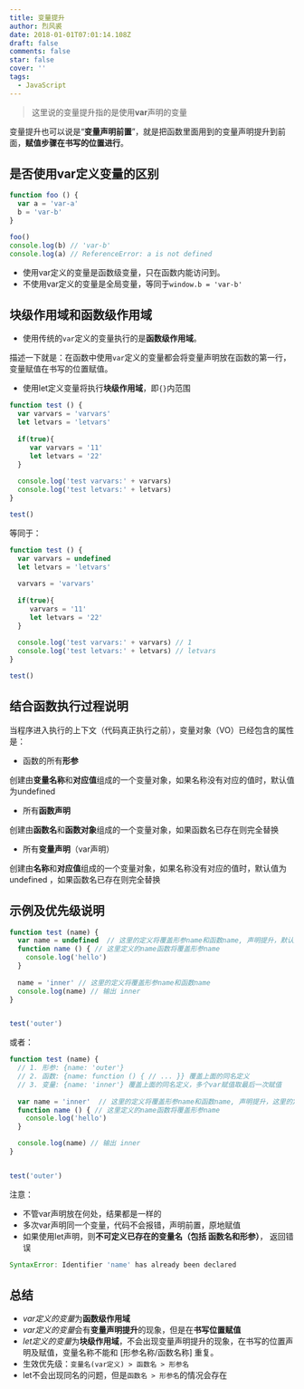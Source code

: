 ```yaml
---
title: 变量提升
author: 烈风裘
date: 2018-01-01T07:01:14.108Z
draft: false
comments: false
star: false
cover: ''
tags: 
  - JavaScript
---
```



> 这里说的变量提升指的是使用**var**声明的变量

变量提升也可以说是“**变量声明前置**”，就是把函数里面用到的变量声明提升到前面，**赋值步骤在书写的位置进行**。

## 是否使用var定义变量的区别

```js
function foo () {
  var a = 'var-a'
  b = 'var-b'
}

foo()
console.log(b) // 'var-b'
console.log(a) // ReferenceError: a is not defined
```

- 使用var定义的变量是函数级变量，只在函数内能访问到。
- 不使用var定义的变量是全局变量，等同于```window.b = 'var-b'```

## 块级作用域和函数级作用域

- 使用传统的```var```定义的变量执行的是**函数级作用域**。

描述一下就是：在函数中使用```var```定义的变量都会将变量声明放在函数的第一行，变量赋值在书写的位置赋值。

- 使用let定义变量将执行**块级作用域**，即```{}```内范围

```js
function test () {
  var varvars = 'varvars'
  let letvars = 'letvars'
 
  if(true){
     var varvars = '11'
     let letvars = '22'
  }
  
  console.log('test varvars:' + varvars)
  console.log('test letvars:' + letvars)
}

test()
```

等同于：

```js
function test () {
  var varvars = undefined
  let letvars = 'letvars'
  
  varvars = 'varvars'
 
  if(true){
     varvars = '11'
     let letvars = '22'
  }
  
  console.log('test varvars:' + varvars) // 1
  console.log('test letvars:' + letvars) // letvars
}

test()
```

## 结合函数执行过程说明

当程序进入执行的上下文（代码真正执行之前），变量对象（VO）已经包含的属性是：

- 函数的所有**形参**

创建由**变量名称**和**对应值**组成的一个变量对象，如果名称没有对应的值时，默认值为undefined

-  所有**函数声明**

创建由**函数名**和**函数对象**组成的一个变量对象，如果函数名已存在则完全替换

- 所有**变量声明**（var声明）

创建由**名称**和**对应值**组成的一个变量对象，如果名称没有对应的值时，默认值为undefined
，如果函数名已存在则完全替换

## 示例及优先级说明

```js
function test (name) {
  var name = undefined  // 这里的定义将覆盖形参name和函数name, 声明提升，默认为undefined
  function name () { // 这里定义的name函数将覆盖形参name
    console.log('hello')
  }
  
  name = 'inner' // 这里的定义将覆盖形参name和函数name
  console.log(name) // 输出 inner
}


test('outer')
```

或者：

```js
function test (name) {
  // 1. 形参: {name: 'outer'}
  // 2. 函数: {name: function () { // ... }} 覆盖上面的同名定义
  // 3. 变量: {name: 'inner'} 覆盖上面的同名定义，多个var赋值取最后一次赋值
  
  var name = 'inner'  // 这里的定义将覆盖形参name和函数name, 声明提升，这里的定义将覆盖形参name和函数name
  function name () { // 这里定义的name函数将覆盖形参name
    console.log('hello')
  }

  console.log(name) // 输出 inner
}


test('outer')
```

注意： 

- 不管var声明放在何处，结果都是一样的
- 多次var声明同一个变量，代码不会报错，声明前置，原地赋值
- 如果使用let声明，则**不可定义已存在的变量名（包括 函数名和形参）**， 返回错误

```js
SyntaxError: Identifier 'name' has already been declared
```

## 总结

- *var定义的变量*为**函数级作用域**
- *var定义的变量*会有**变量声明提升**的现象，但是在**书写位置赋值**
- *let定义的变量*为**块级作用域**，不会出现变量声明提升的现象，在书写的位置声明及赋值，变量名称不能和 [形参名称/函数名称] 重复。
-  生效优先级：```变量名(var定义) > 函数名 > 形参名```
-  let不会出现同名的问题，但是```函数名 > 形参名```的情况会存在

